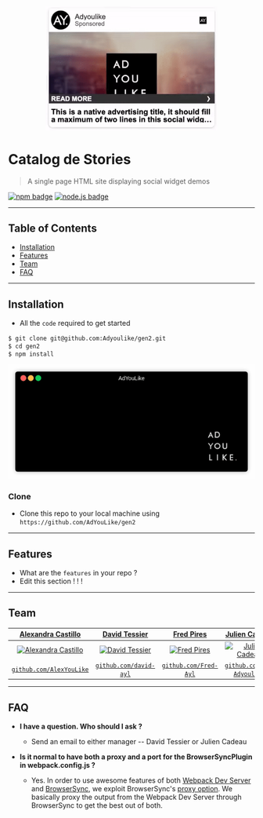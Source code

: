 <p align="center">
  <a href="admin.adyoulike.com">
    <img src="/git_imgs/soc-story-logo.gif?raw=true" width="350"/>
  </a>
</p>

# Catalog de Stories 


> A single page HTML site displaying social widget demos

[![npm badge](https://img.shields.io/static/v1.svg?label=npm&message=6.9.2&style=flat-square&color=#83cd29)](https://github.com/npm/cli) [![node.js badge](https://img.shields.io/static/v1.svg?label=nodejs&message=v10.16.0&style=flat-square&color=#CD040B)](https://nodejs.org/en/) 


---

## Table of Contents

- [Installation](#installation)
- [Features](#features)
- [Team](#team)
- [FAQ](#faq)

---

## Installation
- All the `code` required to get started
```shell
$ git clone git@github.com:Adyoulike/gen2.git
$ cd gen2
$ npm install
```

<p align="center"><img src="/git_imgs/git-npm-install.gif?raw=true"/></p>

### Clone

- Clone this repo to your local machine using `https://github.com/AdYouLike/gen2`

---

## Features
- What are the `features` in your repo ?
- Edit this section ! ! !

---

## Team

| <a href="https://github.com/AlexYouLike" target="_blank">**Alexandra Castillo**</a> | <a href="http://github.com/david-ayl" target="_blank">**David Tessier**</a> | <a href="http://github.com/Fred-ayl" target="_blank">**Fred Pires**</a> | <a href="http://github.com/JC-Adyoulike" target="_blank">**Julien Cadeau**</a> |
| :---: |:---:| :---:| :---:|
| [![Alexandra Castillo](https://avatars1.githubusercontent.com/u/38208246?v=4&s=200)](http://github.com/AlexYouLike)    | [![David Tessier](https://avatars1.githubusercontent.com/u/11030033?s=200&v=4)](http://github.com/david-ayl) | [![Fred Pires](https://avatars2.githubusercontent.com/u/25509785?s=200&v=4)](http://github.com/Fred-ayl)  | [![Julien Cadeau](https://avatars2.githubusercontent.com/u/25458695?s=200&v=4)](http://github.com/JC-Adyoulike)  |
| <a href="http://github.com/AlexYouLike" target="_blank">`github.com/AlexYouLike`</a> | <a href="http://github.com/david-ayl" target="_blank">`github.com/david-ayl`</a> | <a href="http://github.com/Fred-Ayl" target="_blank">`github.com/Fred-Ayl`</a> | <a href="http://github.com/JC-Adyoulike" target="_blank">`github.com/JC-Adyoulike`</a> |

---

## FAQ

- **I have a question. Who should I ask ?**
    - Send an email to either manager -- David Tessier or Julien Cadeau

- **Is it normal to have both a proxy and a port for the BrowserSyncPlugin in webpack.config.js ?**
    - Yes. In order to use awesome features of both [Webpack Dev Server](https://github.com/webpack/webpack-dev-server) and [BrowserSync](https://www.npmjs.com/package/browser-sync-webpack-plugin), we exploit BrowserSync's [proxy option](http://www.browsersync.io/docs/options/#option-proxy). We basically proxy the output from the Webpack Dev Server through BrowserSync to get the best out of both.
